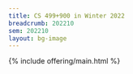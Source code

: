 ```yaml
---
title: CS 499+900 in Winter 2022
breadcrumb: 202210
sem: 202210
layout: bg-image
---
```

{% include offering/main.html %}
